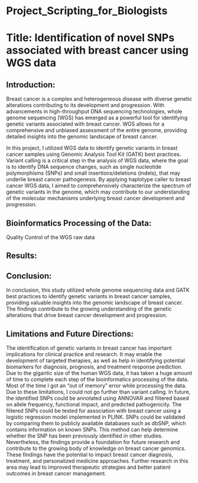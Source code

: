 # Project_Scripting_for_Biologists
# Title: Identification of novel SNPs associated with breast cancer using WGS data
## Introduction: 
Breast cancer is a complex and heterogeneous disease with diverse genetic alterations contributing to its development and progression. With advancements in high-throughput DNA sequencing technologies, whole genome sequencing (WGS) has emerged as a powerful tool for identifying genetic variants associated with breast cancer. WGS allows for a comprehensive and unbiased assessment of the entire genome, providing detailed insights into the genomic landscape of breast cancer.

In this project, I utilized WGS data to identify genetic variants in breast cancer samples using Genomic Analysis Tool Kit (GATK) best practices. Variant calling is a critical step in the analysis of WGS data, where the goal is to identify DNA sequence changes, such as single nucleotide polymorphisms (SNPs) and small insertions/deletions (indels), that may underlie breast cancer pathogenesis. By applying haplotype caller to breast cancer WGS data, I aimed to comprehensively characterize the spectrum of genetic variants in the genome, which may contribute to our understanding of the molecular mechanisms underlying breast cancer development and progression.

## Bioinformatics Processing of the Data:
Quality Control of the WGS raw data





## Results:



## Conclusion:
In conclusion, this study utilized whole genome sequencing data and GATK best practices to identify genetic variants in breast cancer samples, providing valuable insights into the genomic landscape of breast cancer. The findings contribute to the growing understanding of the genetic alterations that drive breast cancer development and progression.

## Limitations and Future Directions:
The identification of genetic variants in breast cancer has important implications for clinical practice and research. It may enable the development of targeted therapies, as well as help in identifying potential biomarkers for diagnosis, prognosis, and treatment response prediction. Due to the gigantic size of the human WGS data, it has taken a huge amount of time to complete each step of the bioinformatics processing of the data. Most of the time I got an “out of memory” error while processing the data. Due to these limitations, I could not go further than variant calling. In future, the identified SNPs could be annotated using ANNOVAR and filtered based on allele frequency, functional impact, and predicted pathogenicity. The filtered SNPs could be tested for association with breast cancer using a logistic regression model implemented in PLINK. SNPs could be validated by comparing them to publicly available databases such as dbSNP, which contains information on known SNPs. This method can help determine whether the SNP has been previously identified in other studies. Nevertheless, the findings provide a foundation for future research and contribute to the growing body of knowledge on breast cancer genomics. These findings have the potential to impact breast cancer diagnosis, treatment, and personalized medicine approaches. Further research in this area may lead to improved therapeutic strategies and better patient outcomes in breast cancer management.
